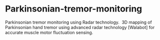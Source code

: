 # Parkinsonian-tremor-monitoring
Parkinsonian tremor monitoring using Radar technology. 
3D mapping of Parkinsonian hand tremor using advanced radar technology [Walabot] for accurate muscle motor fluctuation sensing.
